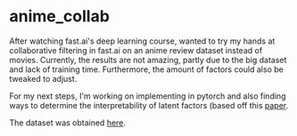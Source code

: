 # anime_collab

After watching fast.ai's deep learning course, wanted to try my hands at collaborative filtering in fast.ai on an anime review dataset instead of movies. Currently, the results are not amazing, partly due to the big dataset and lack of training time. Furthermore, the amount of factors could also be tweaked to adjust. 

For my next steps, I'm working on implementing in pytorch and also finding ways to determine the interpretability of latent factors (based off this [paper](https://arxiv.org/abs/1711.10816). 

The dataset was obtained [here](https://github.com/Hernan4444/MyAnimeList-Database).
